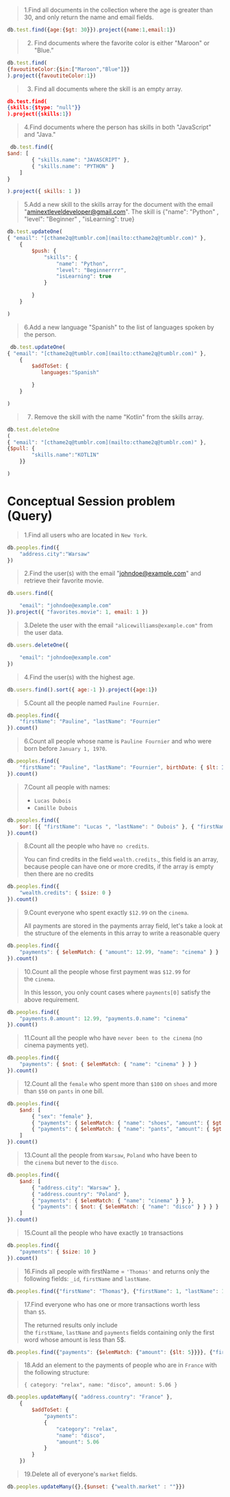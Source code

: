 > 1.Find all documents in the collection where the age is greater than 30, and
only return the name and email fields.
> 

```jsx
db.test.find({age:{$gt: 30}}).project({name:1,email:1})
```

> 2. Find documents where the favorite color is either "Maroon" or "Blue.”
> 

```jsx
db.test.find(
{favoutiteColor:{$in:["Maroon","Blue"]}}
).project({favoutiteColor:1})
```

> 3. Find all documents where the skill is an empty array.
> 

```json
db.test.find(
{skills:{$type: "null"}}
).project({skills:1})

```

> 4.Find documents where the person has skills in both "JavaScript" and
"Java."
> 

```jsx
 db.test.find({
$and: [
        { "skills.name": "JAVASCRIPT" },
        { "skills.name": "PYTHON" }
    ]
}

).project({ skills: 1 })

```

> 5.Add a new skill to the skills array for the document with the email
"[aminextleveldeveloper@gmail.com](mailto:aminextleveldeveloper@gmail.com)". The skill is
{"name": "Python"
,
"level": "Beginner"
,
"isLearning": true}
> 

```jsx
db.test.updateOne(
{ "email": "[cthame2q@tumblr.com](mailto:cthame2q@tumblr.com)" },
    {
        $push: {
            "skills": {
                "name": "Python",
                "level": "Beginnerrrr",
                "isLearning": true
            }

        }
    }

)

```

> 6.Add a new language "Spanish" to the list of languages spoken by the
person.
> 

```jsx
 db.test.updateOne(
{ "email": "[cthame2q@tumblr.com](mailto:cthame2q@tumblr.com)" },
    {
        $addToSet: {
           languages:"Spanish"

        }
    }

)

```

> 7. Remove the skill with the name "Kotlin" from the skills array.
> 

```jsx
db.test.deleteOne
(
{ "email": "[cthame2q@tumblr.com](mailto:cthame2q@tumblr.com)" },
{$pull: {
        "skills.name":"KOTLIN"
    }}

)

```
# Conceptual Session problem (Query)

> 1.Find all users who are located in `New York`.
> 

```jsx
db.peoples.find({
    "address.city":"Warsaw"
})

```

> 2.Find the user(s) with the email "[johndoe@example.com](mailto:johndoe@example.com)" and retrieve their favorite movie.
> 

```jsx
db.users.find({

    "email": "johndoe@example.com"
}).project({ "favorites.movie": 1, email: 1 })

```

> 3.Delete the user with the email `"alicewilliams@example.com"` from the user data.
> 

```jsx
db.users.deleteOne({

    "email": "johndoe@example.com"
})

```

> 4.Find the user(s) with the highest age.
> 

```jsx
db.users.find().sort({ age:-1 }).project({age:1})

```

> 5.Count all the people named `Pauline Fournier`.
> 

```jsx
db.peoples.find({
    "firstName": "Pauline", "lastName": "Fournier"
}).count()

```

> 6.Count all people whose name is `Pauline Fournier` and who were born before `January 1, 1970`.
> 

```jsx
db.peoples.find({
    "firstName": "Pauline", "lastName": "Fournier", birthDate: { $lt: ISODate("1970-01-01") }
}).count()

```

> 7.Count all people with names:
> 
> - `Lucas Dubois`
> - `Camille Dubois`

```jsx
db.peoples.find({
    $or: [{ "firstName": "Lucas ", "lastName": " Dubois" }, { "firstName": "Camille", "lastName": "Dubois" }]
}).count()

```

> 8.Count all the people who have `no credits`.
> 
> 
> You can find credits in the field `wealth.credits`., this field is an array, because people can have one or more credits, if the array is empty then there are no credits
> 

```jsx
db.peoples.find({
    "wealth.credits": { $size: 0 }
}).count()

```

> 9.Count everyone who spent exactly `$12.99` on the `cinema`.
> 
> 
> All payments are stored in the payments array field, let's take a look at the structure of the elements in this array to write a reasonable query
> 

```jsx
db.peoples.find({
    "payments": { $elemMatch: { "amount": 12.99, "name": "cinema" } }
}).count()

```

> 10.Count all the people whose first payment was `$12.99` for the `cinema`.
> 
> 
> In this lesson, you only count cases where `payments[0]` satisfy the above requirement.
> 

```jsx
db.peoples.find({
    "payments.0.amount": 12.99, "payments.0.name": "cinema"
}).count()

```

> 11.Count all the people who have `never been to the cinema` (no cinema payments yet).
> 

```jsx
db.peoples.find({
    "payments": { $not: { $elemMatch: { "name": "cinema" } } }
}).count()

```

> 12.Count all the `female` who spent more than `$100` on `shoes` and more than `$50` on `pants` in one bill.
> 

```jsx
db.peoples.find({
    $and: [
        { "sex": "female" },
        { "payments": { $elemMatch: { "name": "shoes", "amount": { $gt: 100 } } } },
        { "payments": { $elemMatch: { "name": "pants", "amount": { $gt: 50 } } } }
    ]
}).count()

```

> 13.Count all the people from `Warsaw`, `Poland` who have been to the `cinema` but never to the `disco`.
> 

```jsx
db.peoples.find({
    $and: [
        { "address.city": "Warsaw" },
        { "address.country": "Poland" },
        { "payments": { $elemMatch: { "name": "cinema" } } },
        { "payments": { $not: { $elemMatch: { "name": "disco" } } } }
    ]
}).count()

```

> 15.Count all the people who have exactly `10` transactions
> 

```jsx
db.peoples.find({
    "payments": { $size: 10 }
}).count()

```

> 16.Finds all people with firstName = `'Thomas'` and returns only the following fields: `_id`, `firstName` and `lastName`.
> 

```jsx
db.peoples.find({"firstName": "Thomas"}, {"firstName": 1, "lastName": 1}).pretty()
```

> 17.Find everyone who has one or more transactions worth less than `$5`.
> 
> 
> The returned results only include the `firstName`, `lastName` and `payments` fields containing only the first word whose amount is less than 5$.
> 

```jsx
db.peoples.find({"payments": {$elemMatch: {"amount": {$lt: 5}}}}, {"firstName": 1, "lastName": 1, "payments.$": 1}).pretty()
```

> 18.Add an element to the payments of people who are in `France` with the following structure:
> 
> 
> `{
>  category: "relax",
>  name: "disco",
>  amount: 5.06
> }`
> 

```jsx
db.peoples.updateMany({ "address.country": "France" },
    {
        $addToSet: {
            "payments":
            {
                "category": "relax",
                "name": "disco",
                "amount": 5.06
            }
        }
    })
```

> 19.Delete all of everyone's `market` fields.
> 

```jsx
db.peoples.updateMany({},{$unset: {"wealth.market" : ""}})
```
